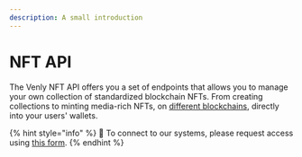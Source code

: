 ```yaml
---
description: A small introduction
---
```


# NFT API

The Venly NFT API offers you a set of endpoints that allows you to manage your own collection of standardized blockchain NFTs. From creating collections to minting media-rich NFTs, on [different blockchains](retrieve-supported-chains.md), directly into your users' wallets.

{% hint style="info" %}
🧙 To connect to our systems, please request access using [this form](https://forms.venly.io/demoID).&#x20;
{% endhint %}
